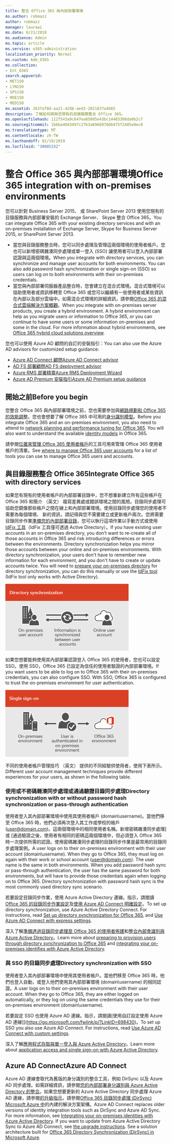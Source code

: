 ```yaml
---
title: 整合 Office 365 與內部部署環境
ms.author: robmazz
author: robmazz
manager: laurawi
ms.date: 8/21/2018
ms.audience: Admin
ms.topic: article
ms.service: o365-administration
localization_priority: Normal
ms.custom: Adm_O365
ms.collection:
- Ent_O365
search.appverid:
- MET150
- LYN150
- SPS150
- MOE150
- MED150
ms.assetid: 263faf8d-aa21-428b-aed3-2021837a4b65
description: 了解如何將與您現有的目錄服務整合 Office 365。
ms.openlocfilehash: 112f543a9c647ea850d5e43bc14483308da0b2c7
ms.sourcegitcommit: 1b6ba4043497c27b3a89689766b975f2405e0ec8
ms.translationtype: MT
ms.contentlocale: zh-TW
ms.lasthandoff: 02/19/2019
ms.locfileid: "30085332"
---
```

# <a name="office-365-integration-with-on-premises-environments"></a><span data-ttu-id="1177e-103">整合 Office 365 與內部部署環境</span><span class="sxs-lookup"><span data-stu-id="1177e-103">Office 365 integration with on-premises environments</span></span>

<span data-ttu-id="1177e-104">您可以針對 Business Server 2015、 或 SharePoint Server 2013 使用您現有的目錄服務與內部部署安裝的 Exchange Server、 Skype 整合 Office 365。</span><span class="sxs-lookup"><span data-stu-id="1177e-104">You can integrate Office 365 with your existing directory services and with an on-premises installation of Exchange Server, Skype for Business Server 2015, or SharePoint Server 2013.</span></span>
  
 - <span data-ttu-id="1177e-p101">當您與目錄服務整合時，您可以同步處理及管理這兩個環境的使用者帳戶。您也可以新增密碼雜湊同步處理或單一登入 (SSO) 讓使用者可以登入內部部署認證與這兩個環境。</span><span class="sxs-lookup"><span data-stu-id="1177e-p101">When you integrate with directory services, you can synchronize and manage user accounts for both environments. You can also add password hash synchronization or single sign-on (SSO) so users can log on to both environments with their on-premises credentials.</span></span>
 - <span data-ttu-id="1177e-p102">當您與內部部署伺服器產品整合時，您會建立在混合式環境。混合式環境可以協助使用者或資訊移轉至 Office 365 或您可以繼續有一些使用者或某些資訊在內部以及部分雲端中。如需混合式環境的詳細資訊，請參閱[Office 365 的混合式雲端解決方案概觀](https://support.office.com/article/59616fab-acdb-40e9-b414-cf0c965c80b7)。</span><span class="sxs-lookup"><span data-stu-id="1177e-p102">When you integrate with on-premises server products, you create a hybrid environment. A hybrid environment can help as you migrate users or information to Office 365, or you can continue to have some users or some information on-premises and some in the cloud. For more information about hybrid environments, see [Office 365 hybrid cloud solutions overview](https://support.office.com/article/59616fab-acdb-40e9-b414-cf0c965c80b7).</span></span>

<span data-ttu-id="1177e-110">您也可以使用 Azure AD 顧問的自訂的安裝指引：</span><span class="sxs-lookup"><span data-stu-id="1177e-110">You can also use the Azure AD advisors for customized setup guidance:</span></span>
- [<span data-ttu-id="1177e-111">Azure AD Connect 顧問</span><span class="sxs-lookup"><span data-stu-id="1177e-111">Azure AD Connect advisor</span></span>](https://aka.ms/aadconnectpwsync)
- [<span data-ttu-id="1177e-112">AD FS 部署顧問</span><span class="sxs-lookup"><span data-stu-id="1177e-112">AD FS deployment advisor</span></span>](https://aka.ms/adfsguidance)
- [<span data-ttu-id="1177e-113">Azure RMS 部署精靈</span><span class="sxs-lookup"><span data-stu-id="1177e-113">Azure RMS Deployment Wizard</span></span>](https://aka.ms/azuremsguidance)
- [<span data-ttu-id="1177e-114">Azure AD Premium 安裝指引</span><span class="sxs-lookup"><span data-stu-id="1177e-114">Azure AD Premium setup guidance</span></span>](https://aka.ms/aadpguidance)
   
## <a name="before-you-begin"></a><span data-ttu-id="1177e-115">開始之前</span><span class="sxs-lookup"><span data-stu-id="1177e-115">Before you begin</span></span>
<span data-ttu-id="1177e-p103">您整合 Office 365 與內部部署環境之前，您也需要參加與[網路規劃和 Office 365 的效能調整](network-planning-and-performance.md)。您也會想要了解 Office 365 中可用的[身分識別模型](about-office-365-identity.md)。</span><span class="sxs-lookup"><span data-stu-id="1177e-p103">Before you integrate Office 365 and an on-premises environment, you also need to attend to [network planning and performance tuning for Office 365](network-planning-and-performance.md). You will also want to understand the available [identity models](about-office-365-identity.md) in Office 365.</span></span> 

<span data-ttu-id="1177e-118">請參閱[位置來管理 Office 365 使用者帳戶](manage-office-365-accounts.md)的工具可用來管理 Office 365 使用者帳戶的清單。</span><span class="sxs-lookup"><span data-stu-id="1177e-118">See [where to manage Office 365 user accounts](manage-office-365-accounts.md) for a list of tools you can use to manage Office 365 users and accounts.</span></span> 
  
## <a name="integrate-office-365-with-directory-services"></a><span data-ttu-id="1177e-119">與目錄服務整合 Office 365</span><span class="sxs-lookup"><span data-stu-id="1177e-119">Integrate Office 365 with directory services</span></span>
<span data-ttu-id="1177e-p104">如果您有現有的使用者帳戶的內部部署目錄中，您不想重新建立所有這些帳戶在 Office 365 和簡介 （英文） 複寫差異處或錯誤環境之間的風險。目錄同步處理可協助您鏡像那些帳戶之間在線上和內部部署環境。使用目錄同步處理您的使用者不需要為每個環境、 新的資訊，請記得與您不需要建立或更新帳戶兩次。您將需要目錄同步作業[準備您的內部部署目錄](prepare-for-directory-synchronization.md)，您可以執行這項作業以手動方式或使用[IdFix 工具](install-and-run-idfix.md)（IdFix 工具僅可透過 Active Directory）。</span><span class="sxs-lookup"><span data-stu-id="1177e-p104">If you have existing user accounts in an on-premises directory, you don't want to re-create all of those accounts in Office 365 and risk introducing differences or errors between the environments. Directory synchronization helps you mirror those accounts between your online and on-premises environments. With directory synchronization, your users don't have to remember new information for each environment, and you don't have to create or update accounts twice. You will need to [prepare your on-premises directory](prepare-for-directory-synchronization.md) for directory synchronization, you can do this manually or use the [IdFix tool](install-and-run-idfix.md) (IdFix tool only works with Active Directory).</span></span> 
  
![使用目錄同步處理可保留在內部部署和線上的使用者帳戶資訊進行同步處理](media/a64af0d0-9be6-46b1-8727-277e683abf5e.png)
  
<span data-ttu-id="1177e-p105">如果您想要能夠使用其內部部署認證登入 Office 365 的使用者，您也可以設定 SSO。使用 SSO，Office 365 已設定為信任的使用者驗證的內部部署環境。</span><span class="sxs-lookup"><span data-stu-id="1177e-p105">If you want users to be able to log on to Office 365 with their on-premises credentials, you can also configure SSO. With SSO, Office 365 is configured to trust the on-premises environment for user authentication.</span></span>
  
![搭配單一登入，相同的帳戶是可在內部部署與線上環境](media/d76235f2-8a53-405e-b8ef-dfa4cfc208b8.png)
  
<span data-ttu-id="1177e-128">不同的使用者帳戶管理技巧 （英文） 提供的不同經驗供使用者，使用下表所示。</span><span class="sxs-lookup"><span data-stu-id="1177e-128">Different user account management techniques provide different experiences for your users, as shown in the following table.</span></span>
 
### <a name="directory-synchronization-with-or-without-password-hash-synchronization-or-pass-through-authentication"></a><span data-ttu-id="1177e-129">**使用或不密碼雜湊同步處理或通過驗證目錄同步處理**</span><span class="sxs-lookup"><span data-stu-id="1177e-129">**Directory synchronization with or without password hash synchronization or pass-through authentication**</span></span>
<span data-ttu-id="1177e-p106">使用者登入其內部部署環境中使用其使用者帳戶 (domain\username)。當他們移至 Office 365 時，他們必須再次登入其工作或學校的帳戶 (user@domain.com)。這兩個環境中的相同使用者名稱。新增密碼雜湊同步處理] 或 [通過驗證之後，使用者有相同的密碼這兩個環境中，但必須登入 Office 365 時一次提供所需的認證。使用密碼雜湊同步處理的目錄同步作業是最常用的目錄同步處理案例。</span><span class="sxs-lookup"><span data-stu-id="1177e-p106">A user logs on to their on-premises environment with their user account (domain\username). When they go to Office 365, they must log on again with their work or school account (user@domain.com). The user name is the same in both environments. When you add password hash sync or pass-through authentication, the user has the same password for both environments, but will have to provide those credentials again when logging on to Office 365. Directory synchronization with password hash sync is the most commonly used directory sync scenario.</span></span>

<span data-ttu-id="1177e-p107">若要設定目錄同步作業，使用 Azure Active Directory 連線。指示，請閱讀[Office 365 的目錄同步作業設定](set-up-directory-synchronization.md)及[使用 Azure AD Connect 明確設定](https://go.microsoft.com/fwlink/p/?LinkId=698537)。</span><span class="sxs-lookup"><span data-stu-id="1177e-p107">To set up directory synchronization, use Azure Active Directory Connect. For instructions, read [Set up directory synchronization for Office 365](set-up-directory-synchronization.md), and [Use Azure AD Connect with express settings](https://go.microsoft.com/fwlink/p/?LinkId=698537).</span></span>

<span data-ttu-id="1177e-137">深入了解[準備透過目錄同步處理至 Office 365 的使用者佈建](prepare-for-directory-synchronization.md)和[整合內部會識別與 Azure Active Directory](https://go.microsoft.com/fwlink/?LinkId=518101)。</span><span class="sxs-lookup"><span data-stu-id="1177e-137">Learn more about [preparing to provision users through directory synchronization to Office 365](prepare-for-directory-synchronization.md) and [integrating your on-premises identifies with Azure Active Directory](https://go.microsoft.com/fwlink/?LinkId=518101).</span></span>

### <a name="directory-synchronization-with-sso"></a><span data-ttu-id="1177e-138">**與 SSO 的目錄同步處理**</span><span class="sxs-lookup"><span data-stu-id="1177e-138">**Directory synchronization with SSO**</span></span>
<span data-ttu-id="1177e-p108">使用者登入其內部部署環境中使用其使用者帳戶。當他們移至 Office 365 時，他們也登入自動，或登入他們使用其內部部署環境 (domain\username) 的相同認證。</span><span class="sxs-lookup"><span data-stu-id="1177e-p108">A user logs on to their on-premises environment with their user account. When they go to Office 365, they are either logged on automatically, or they log on using the same credentials they use for their on-premises environment (domain\username).</span></span>

<span data-ttu-id="1177e-p109">若要設定 SSO 也使用 Azure AD 連線。指示，請閱讀[使用自訂設定使用 Azure AD 連線]](https://go.microsoft.com/fwlink/p/?LinkID=698430)。</span><span class="sxs-lookup"><span data-stu-id="1177e-p109">To set up SSO you also use Azure AD Connect. For instructions, read [Use Azure AD Connect with custom settings](https://go.microsoft.com/fwlink/p/?LinkID=698430).</span></span>

<span data-ttu-id="1177e-143">深入了解[應用程式存取與單一登入與 Azure Active Directory](https://go.microsoft.com/fwlink/p/?LinkId=698604)。</span><span class="sxs-lookup"><span data-stu-id="1177e-143">Learn more about [application access and single sign-on with Azure Active Directory](https://go.microsoft.com/fwlink/p/?LinkId=698604).</span></span>

## <a name="azure-ad-connect"></a><span data-ttu-id="1177e-144">Azure AD Connect</span><span class="sxs-lookup"><span data-stu-id="1177e-144">Azure AD Connect</span></span>
<span data-ttu-id="1177e-p110">Azure AD 連線會取代為舊版的身分識別的整合工具，例如 DirSync 以及 Azure AD 同步處理。如需詳細資訊，請參閱[您的內部部署身分識別與 Azure Active Directory 的整合](https://go.microsoft.com/fwlink/p/?LinkId=527969)。如果您想要更新的 Azure Active Directory 同步處理 Azure AD 連線，請參閱[的升級指示](https://go.microsoft.com/fwlink/p/?LinkId=733240)。請參閱[Office 365 目錄同步處理 (DirSync) Microsoft Azure 中](https://go.microsoft.com/fwlink/?LinkId=517887)的內建的解決方案架構。</span><span class="sxs-lookup"><span data-stu-id="1177e-p110">Azure AD Connect replaces older versions of identity integration tools such as DirSync and Azure AD Sync. For more information, see [Integrating your on-premises identities with Azure Active Directory](https://go.microsoft.com/fwlink/p/?LinkId=527969). If you want to update from Azure Active Directory Sync to Azure AD Connect, see [the upgrade instructions](https://go.microsoft.com/fwlink/p/?LinkId=733240). See a solution architecture built for [Office 365 Directory Synchronization (DirSync) in Microsoft Azure](https://go.microsoft.com/fwlink/?LinkId=517887).</span></span>